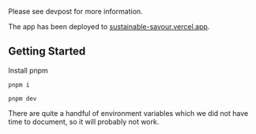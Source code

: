 Please see devpost for more information.

The app has been deployed to [sustainable-savour.vercel.app](https://sustainable-savour.vercel.app).

## Getting Started

Install pnpm

`pnpm i`

`pnpm dev`

There are quite a handful of environment variables which we did not have time to document, so it will probably not work.









